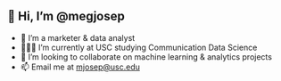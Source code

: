 ## 👋 Hi, I’m @megjosep
- 👀 I’m a marketer & data analyst
- 👩🏻‍🎓 I’m currently at USC studying Communication Data Science
- 🤠 I’m looking to collaborate on machine learning & analytics projects
- 📫 Email me at mjosep@usc.edu

<!---
megjosep/megjosep is a ✨ special ✨ repository because its `README.md` (this file) appears on your GitHub profile.
You can click the Preview link to take a look at your changes.
--->
